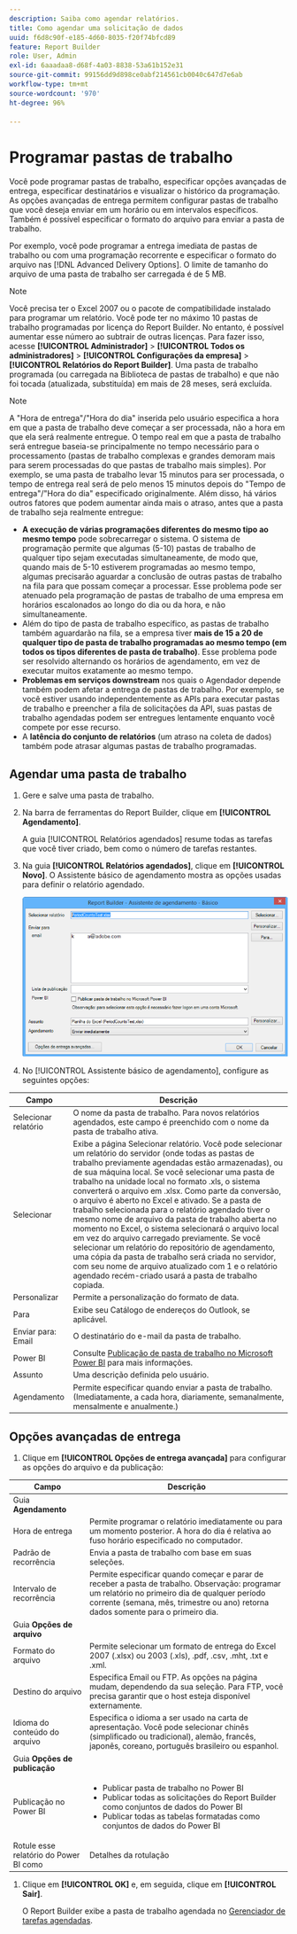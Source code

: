 ```yaml
---
description: Saiba como agendar relatórios.
title: Como agendar uma solicitação de dados
uuid: f6d8c90f-e185-4d60-8035-f20f74bfcd89
feature: Report Builder
role: User, Admin
exl-id: 6aaadaa8-d68f-4a03-8838-53a61b152e31
source-git-commit: 99156dd9d898ce0abf214561cb0040c647d7e6ab
workflow-type: tm+mt
source-wordcount: '970'
ht-degree: 96%

---
```


# Programar pastas de trabalho

Você pode programar pastas de trabalho, especificar opções avançadas de entrega, especificar destinatários e visualizar o histórico da programação. As opções avançadas de entrega permitem configurar pastas de trabalho que você deseja enviar em um horário ou em intervalos específicos. Também é possível especificar o formato do arquivo para enviar a pasta de trabalho.

Por exemplo, você pode programar a entrega imediata de pastas de trabalho ou com uma programação recorrente e especificar o formato do arquivo nas [!DNL Advanced Delivery Options]. O limite de tamanho do arquivo de uma pasta de trabalho ser carregada é de 5 MB.

>[!NOTE]
>
>Você precisa ter o Excel 2007 ou o pacote de compatibilidade instalado para programar um relatório. Você pode ter no máximo 10 pastas de trabalho programadas por licença do Report Builder. No entanto, é possível aumentar esse número ao subtrair de outras licenças. Para fazer isso, acesse **[!UICONTROL Administrador]** > **[!UICONTROL Todos os administradores]** > **[!UICONTROL Configurações da empresa]** > **[!UICONTROL Relatórios do Report Builder]**. Uma pasta de trabalho programada (ou carregada na Biblioteca de pastas de trabalho) e que não foi tocada (atualizada, substituída) em mais de 28 meses, será excluída.

>[!NOTE]
>
>A &quot;Hora de entrega&quot;/&quot;Hora do dia&quot; inserida pelo usuário especifica a hora em que a pasta de trabalho deve começar a ser processada, não a hora em que ela será realmente entregue. O tempo real em que a pasta de trabalho será entregue baseia-se principalmente no tempo necessário para o processamento (pastas de trabalho complexas e grandes demoram mais para serem processadas do que pastas de trabalho mais simples). Por exemplo, se uma pasta de trabalho levar 15 minutos para ser processada, o tempo de entrega real será de pelo menos 15 minutos depois do &quot;Tempo de entrega&quot;/&quot;Hora do dia&quot; especificado originalmente.
>Além disso, há vários outros fatores que podem aumentar ainda mais o atraso, antes que a pasta de trabalho seja realmente entregue:
>
> * **A execução de várias programações diferentes do mesmo tipo ao mesmo tempo** pode sobrecarregar o sistema. O sistema de programação permite que algumas (5-10) pastas de trabalho de qualquer tipo sejam executadas simultaneamente, de modo que, quando mais de 5-10 estiverem programadas ao mesmo tempo, algumas precisarão aguardar a conclusão de outras pastas de trabalho na fila para que possam começar a processar. Esse problema pode ser atenuado pela programação de pastas de trabalho de uma empresa em horários escalonados ao longo do dia ou da hora, e não simultaneamente.
> * Além do tipo de pasta de trabalho específico, as pastas de trabalho também aguardarão na fila, se a empresa tiver **mais de 15 a 20 de qualquer tipo de pasta de trabalho programadas ao mesmo tempo (em todos os tipos diferentes de pasta de trabalho)**. Esse problema pode ser resolvido alternando os horários de agendamento, em vez de executar muitos exatamente ao mesmo tempo.
> * **Problemas em serviços downstream** nos quais o Agendador depende também podem afetar a entrega de pastas de trabalho. Por exemplo, se você estiver usando independentemente as APIs para executar pastas de trabalho e preencher a fila de solicitações da API, suas pastas de trabalho agendadas podem ser entregues lentamente enquanto você compete por esse recurso.
> * A **latência do conjunto de relatórios** (um atraso na coleta de dados) também pode atrasar algumas pastas de trabalho programadas.

## Agendar uma pasta de trabalho

1. Gere e salve uma pasta de trabalho.
1. Na barra de ferramentas do Report Builder, clique em **[!UICONTROL Agendamento]**.

   A guia [!UICONTROL Relatórios agendados] resume todas as tarefas que você tiver criado, bem como o número de tarefas restantes.
1. Na guia **[!UICONTROL Relatórios agendados]**, clique em **[!UICONTROL Novo]**. O Assistente básico de agendamento mostra as opções usadas para definir o relatório agendado.

   ![Captura de tela mostrando o Assistente Básico de Agendamento.](assets/simple-schedule-wizard.png)

1. No [!UICONTROL Assistente básico de agendamento], configure as seguintes opções:

| Campo | Descrição |
|--- |--- |
| Selecionar relatório | O nome da pasta de trabalho. Para novos relatórios agendados, este campo é preenchido com o nome da pasta de trabalho ativa. |
| Selecionar | Exibe a página Selecionar relatório. Você pode selecionar um relatório do servidor (onde todas as pastas de trabalho previamente agendadas estão armazenadas), ou de sua máquina local. Se você selecionar uma pasta de trabalho na unidade local no formato .xls, o sistema converterá o arquivo em .xlsx. Como parte da conversão, o arquivo é aberto no Excel e ativado. Se a pasta de trabalho selecionada para o relatório agendado tiver o mesmo nome de arquivo da pasta de trabalho aberta no momento no Excel, o sistema selecionará o arquivo local em vez do arquivo carregado previamente. Se você selecionar um relatório do repositório de agendamento, uma cópia da pasta de trabalho será criada no servidor, com seu nome de arquivo atualizado com 1 e o relatório agendado recém-criado usará a pasta de trabalho copiada. |
| Personalizar | Permite a personalização do formato de data. |
| Para | Exibe seu Catálogo de endereços do Outlook, se aplicável. |
| Enviar para: Email | O destinatário do e-mail da pasta de trabalho. |
| Power BI | Consulte [Publicação de pasta de trabalho no Microsoft Power BI](/help/analyze/report-builder/c-publish-power-bi/integration-power-bi.md) para mais informações. |
| Assunto | Uma descrição definida pelo usuário. |
| Agendamento | Permite especificar quando enviar a pasta de trabalho. (Imediatamente, a cada hora, diariamente, semanalmente, mensalmente e anualmente.) |

## Opções avançadas de entrega

1. Clique em **[!UICONTROL Opções de entrega avançada]** para configurar as opções do arquivo e da publicação:

| Campo | Descrição |
|--- |--- |
| Guia **Agendamento** |  |
| Hora de entrega | Permite programar o relatório imediatamente ou para um momento posterior. A hora do dia é relativa ao fuso horário especificado no computador. |
| Padrão de recorrência | Envia a pasta de trabalho com base em suas seleções. |
| Intervalo de recorrência | Permite especificar quando começar e parar de receber a pasta de trabalho.   Observação: programar um relatório no primeiro dia de qualquer período corrente (semana, mês, trimestre ou ano) retorna dados somente para o primeiro dia. |
| Guia **Opções de arquivo** |  |
| Formato do arquivo | Permite selecionar um formato de entrega do Excel 2007 (.xlsx) ou 2003 (.xls), .pdf, .csv, .mht, .txt e .xml. |
| Destino do arquivo | Especifica Email ou FTP. As opções na página mudam, dependendo da sua seleção. Para FTP, você precisa garantir que o host esteja disponível externamente. |
| Idioma do conteúdo do arquivo | Especifica o idioma a ser usado na carta de apresentação. Você pode selecionar chinês (simplificado ou tradicional), alemão, francês, japonês, coreano, português brasileiro ou espanhol. |
| Guia **Opções de publicação** |  |
| Publicação no Power BI | <ul><li>Publicar pasta de trabalho no Power BI</li><li>Publicar todas as solicitações do Report Builder como conjuntos de dados do Power BI</li><li>Publicar todas as tabelas formatadas como conjuntos de dados do Power BI</li></ul> |
| Rotule esse relatório do Power BI como | Detalhes da rotulação |

1. Clique em **[!UICONTROL OK]** e, em seguida, clique em **[!UICONTROL Sair]**.

   O Report Builder exibe a pasta de trabalho agendada no [Gerenciador de tarefas agendadas](/help/analyze/report-builder/r-arb-scheduled-reports.md).
